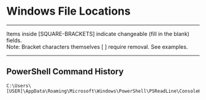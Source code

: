 # Windows File Locations

*********************************************************************************
Items inside [SQUARE-BRACKETS] indicate changeable (fill in the blank) fields.  
Note: Bracket characters themselves [ ] require removal. See examples.
*********************************************************************************

## PowerShell Command History
```
C:\Users\[USER]\AppData\Roaming\Microsoft\Windows\PowerShell\PSReadLine\ConsoleHost_history.txt
```
